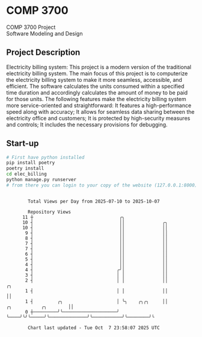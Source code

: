 # COMP 3700
COMP 3700 Project  
Software Modeling and Design
## Project Description
Electricity billing system: This project is a modern version of the traditional electricity billing system. The main focus of this project is to computerize the electricity billing system to make it more seamless, accessible, and efficient. The software calculates the units consumed within a specified time duration and accordingly calculates the amount of money to be paid for those units. The following features make the electricity billing system more service-oriented and straightforward: It features a high-performance speed along with accuracy; It allows for seamless data sharing between the electricity office and customers; It is protected by high-security measures and controls; It includes the necessary provisions for debugging.

## Start-up
```bash
# First have python installed
pip install poetry
poetry install
cd elec_billing
python manage.py runserver
# from there you can login to your copy of the website (127.0.0.1:8000), default creds are admin/admin
```

```

        Total Views per Day from 2025-07-10 to 2025-10-07

        Repository Views
      11 ┼                                ╭╮
      10 ┤                                ││              ╭╮
      10 ┤                                ││              ││
       9 ┤                                ││              ││
       8 ┤                                ││              ││
       7 ┤                                ││              ││
       7 ┤                                ││              ││
       6 ┤                                ││              ││
       5 ┤                                ││              ││
       4 ┤                                ││              ││
       4 ┤                               ╭╯│              ││
       3 ┤                               │ │              ││
       2 ┤                               │ │              ││                                     ╭╮
       1 ┤                               │ │              ││                                     ││
       1 ┤         ╭╮                    │ ╰╮    ╭╮╭╮     ││              ╭╮           ╭╮        ││
       0 ┼─────────╯╰────────────────────╯  ╰────╯╰╯╰─────╯╰──────────────╯╰───────────╯╰────────╯╰

        Chart last updated - Tue Oct  7 23:58:07 2025 UTC
        
```
